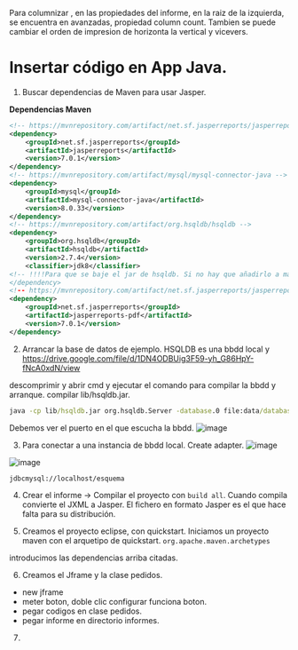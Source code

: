 Para columnizar , en las propiedades del informe, en la raiz de la izquierda, se encuentra en avanzadas, propiedad column count. Tambien se puede cambiar el orden de impresion de horizonta la vertical y vicevers.

# Insertar código en App Java.
1. Buscar dependencias de Maven para usar Jasper.

**Dependencias Maven**
```xml
<!-- https://mvnrepository.com/artifact/net.sf.jasperreports/jasperreports -->
<dependency>
    <groupId>net.sf.jasperreports</groupId>
    <artifactId>jasperreports</artifactId>
    <version>7.0.1</version>
</dependency>
<!-- https://mvnrepository.com/artifact/mysql/mysql-connector-java -->
<dependency>
    <groupId>mysql</groupId>
    <artifactId>mysql-connector-java</artifactId>
    <version>8.0.33</version>
</dependency>
<!-- https://mvnrepository.com/artifact/org.hsqldb/hsqldb -->
<dependency>
    <groupId>org.hsqldb</groupId>
    <artifactId>hsqldb</artifactId>
    <version>2.7.4</version>
    <classifier>jdk8</classifier>  
<!-- !!!!Para que se baje el jar de hsqldb. Si no hay que añadirlo a mano en el classpath en el proyecto si ponemos lo que viene en maven de hsqldb –>
</dependency>
<!-- https://mvnrepository.com/artifact/net.sf.jasperreports/jasperreports-pdf -->
<dependency>
    <groupId>net.sf.jasperreports</groupId>
    <artifactId>jasperreports-pdf</artifactId>
    <version>7.0.1</version>
</dependency>
```

2. Arrancar la base de datos de ejemplo.
HSQLDB es una bbdd local y 
https://drive.google.com/file/d/1DN4ODBUig3F59-yh_G86HpY-fNcA0xdN/view

descomprimir y abrir cmd
y ejecutar el comando para compilar la bbdd y arranque.
compilar lib/hsqldb.jar.
```cmd
java -cp lib/hsqldb.jar org.hsqldb.Server -database.0 file:data/database/test -dbname.0 test
```

Debemos ver el puerto en el que escucha la bbdd.
![image](https://github.com/user-attachments/assets/f74ed8e9-9fe8-493f-bb14-d4157f88b102)

3. Para conectar a una instancia de bbdd local.
Create adapter.
![image](https://github.com/user-attachments/assets/afe93b6a-32fb-4be7-859b-219ae5b32bc9)

![image](https://github.com/user-attachments/assets/6df82f45-d0df-4974-b459-c36cba5af62e)



```
jdbcmysql://localhost/esquema
```


4. Crear el informe -> Compilar el proyecto con `build all`.
Cuando compila convierte el JXML a Jasper.
El fichero en formato Jasper es el que hace falta para su distribución.

5. Creamos el proyecto eclipse, con quickstart.
Iniciamos un proyecto maven con el arquetipo de quickstart.
`org.apache.maven.archetypes`

introducimos las dependencias arriba citadas.
 
6. Creamos el Jframe y la clase pedidos.
- new jframe
- meter boton, doble clic configurar funciona boton.
- pegar codigos en clase pedidos.
- pegar informe en directorio informes.


7. 
